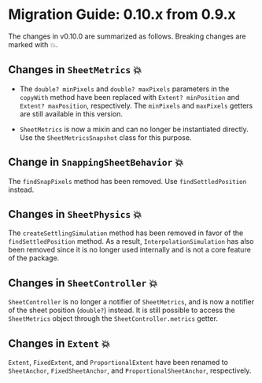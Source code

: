 # Migration Guide: 0.10.x from 0.9.x

The changes in v0.10.0 are summarized as follows. Breaking changes are marked with :boom:.

## Changes in `SheetMetrics` :boom:

- The `double? minPixels` and `double? maxPixels` parameters in the `copyWith` method have been
  replaced with `Extent? minPosition` and `Extent? maxPosition`, respectively. The `minPixels`
  and `maxPixels` getters are still available in this version.

- `SheetMetrics` is now a mixin and can no longer be instantiated directly. Use
  the `SheetMetricsSnapshot` class for this purpose.

## Change in `SnappingSheetBehavior` :boom:

The `findSnapPixels` method has been removed. Use `findSettledPosition` instead.

## Changes in `SheetPhysics` :boom:

The `createSettlingSimulation` method has been removed in favor of the `findSettledPosition` method.
As a result, `InterpolationSimulation` has also been removed since it is no longer used internally
and is not a core feature of the package.

## Changes in `SheetController` :boom:

`SheetController` is no longer a notifier of `SheetMetrics`, and is now a notifier of the sheet
position (`double?`) instead. It is still possible to access the `SheetMetrics` object through
the `SheetController.metrics` getter.

## Changes in `Extent` :boom:

`Extent`, `FixedExtent`, and `ProportionalExtent` have been renamed
to `SheetAnchor`, `FixedSheetAnchor`, and `ProportionalSheetAnchor`, respectively.
